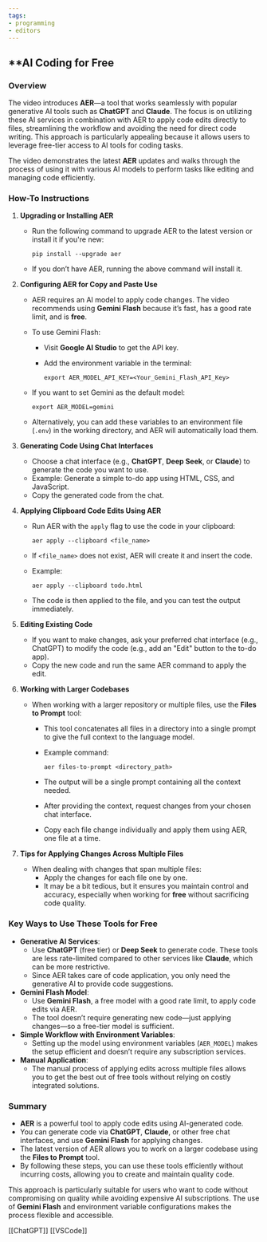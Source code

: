 ```yaml
---
tags:
- programming
- editors
---
```


## **AI Coding for Free

### Overview

The video introduces **AER**—a tool that works seamlessly with popular generative AI tools such as **ChatGPT** and **Claude**. The focus is on utilizing these AI services in combination with AER to apply code edits directly to files, streamlining the workflow and avoiding the need for direct code writing. This approach is particularly appealing because it allows users to leverage free-tier access to AI tools for coding tasks.

The video demonstrates the latest **AER** updates and walks through the process of using it with various AI models to perform tasks like editing and managing code efficiently.

### How-To Instructions

1. **Upgrading or Installing AER**

    - Run the following command to upgrade AER to the latest version or install it if you're new:

        ```
        pip install --upgrade aer
        ```

    - If you don’t have AER, running the above command will install it.

2. **Configuring AER for Copy and Paste Use**

    - AER requires an AI model to apply code changes. The video recommends using **Gemini Flash** because it’s fast, has a good rate limit, and is **free**.
    - To use Gemini Flash:
        - Visit **Google AI Studio** to get the API key.
        - Add the environment variable in the terminal:

            ```
            export AER_MODEL_API_KEY=<Your_Gemini_Flash_API_Key>
            ```

    - If you want to set Gemini as the default model:

        ```
        export AER_MODEL=gemini
        ```

    - Alternatively, you can add these variables to an environment file (`.env`) in the working directory, and AER will automatically load them.

3. **Generating Code Using Chat Interfaces**

    - Choose a chat interface (e.g., **ChatGPT**, **Deep Seek**, or **Claude**) to generate the code you want to use.
    - Example: Generate a simple to-do app using HTML, CSS, and JavaScript.
    - Copy the generated code from the chat.

4. **Applying Clipboard Code Edits Using AER**

    - Run AER with the `apply` flag to use the code in your clipboard:

        ```
        aer apply --clipboard <file_name>
        ```

    - If `<file_name>` does not exist, AER will create it and insert the code.
    - Example:

        ```
        aer apply --clipboard todo.html
        ```

    - The code is then applied to the file, and you can test the output immediately.

5. **Editing Existing Code**

    - If you want to make changes, ask your preferred chat interface (e.g., ChatGPT) to modify the code (e.g., add an "Edit" button to the to-do app).
    - Copy the new code and run the same AER command to apply the edit.

6. **Working with Larger Codebases**

    - When working with a larger repository or multiple files, use the **Files to Prompt** tool:
        - This tool concatenates all files in a directory into a single prompt to give the full context to the language model.
        - Example command:

            ```
            aer files-to-prompt <directory_path>
            ```

        - The output will be a single prompt containing all the context needed.
        - After providing the context, request changes from your chosen chat interface.
        - Copy each file change individually and apply them using AER, one file at a time.

7. **Tips for Applying Changes Across Multiple Files**

    - When dealing with changes that span multiple files:
        - Apply the changes for each file one by one.
        - It may be a bit tedious, but it ensures you maintain control and accuracy, especially when working for **free** without sacrificing code quality.

### Key Ways to Use These Tools for Free

- **Generative AI Services**:
    - Use **ChatGPT** (free tier) or **Deep Seek** to generate code. These tools are less rate-limited compared to other services like **Claude**, which can be more restrictive.
    - Since AER takes care of code application, you only need the generative AI to provide code suggestions.
- **Gemini Flash Model**:
    - Use **Gemini Flash**, a free model with a good rate limit, to apply code edits via AER.
    - The tool doesn’t require generating new code—just applying changes—so a free-tier model is sufficient.
- **Simple Workflow with Environment Variables**:
    - Setting up the model using environment variables (`AER_MODEL`) makes the setup efficient and doesn’t require any subscription services.
- **Manual Application**:
    - The manual process of applying edits across multiple files allows you to get the best out of free tools without relying on costly integrated solutions.

### Summary

- **AER** is a powerful tool to apply code edits using AI-generated code.
- You can generate code via **ChatGPT**, **Claude**, or other free chat interfaces, and use **Gemini Flash** for applying changes.
- The latest version of AER allows you to work on a larger codebase using the **Files to Prompt** tool.
- By following these steps, you can use these tools efficiently without incurring costs, allowing you to create and maintain quality code.

This approach is particularly suitable for users who want to code without compromising on quality while avoiding expensive AI subscriptions. The use of **Gemini Flash** and environment variable configurations makes the process flexible and accessible.

[[ChatGPT]]  [[VSCode]]